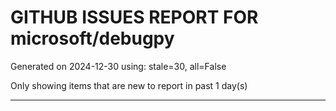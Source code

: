 
# GITHUB ISSUES REPORT FOR microsoft/debugpy


Generated on 2024-12-30 using: stale=30, all=False


Only showing items that are new to report in past 1 day(s)


---




















